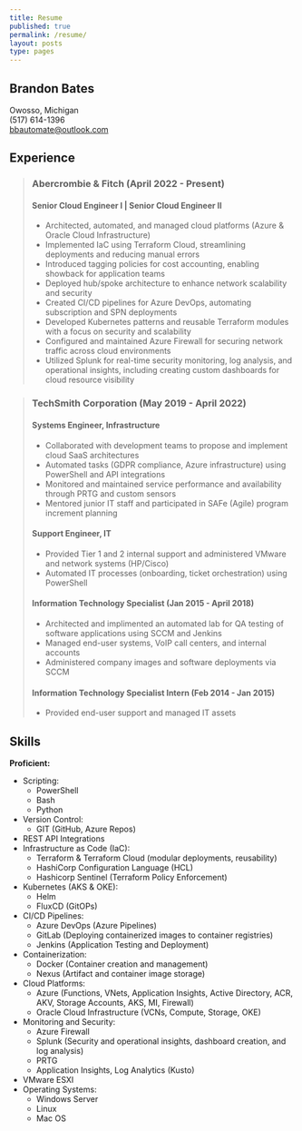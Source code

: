```yaml
---
title: Resume
published: true
permalink: /resume/
layout: posts
type: pages
---
```


## Brandon Bates

Owosso, Michigan  
(517) 614-1396  
bbautomate@outlook.com

## Experience

> ### Abercrombie & Fitch (April 2022 - Present)
> 
> #### Senior Cloud Engineer I | Senior Cloud Engineer II
> 
> * Architected, automated, and managed cloud platforms (Azure & Oracle Cloud Infrastructure)
> * Implemented IaC using Terraform Cloud, streamlining deployments and reducing manual errors
> * Introduced tagging policies for cost accounting, enabling showback for application teams
> * Deployed hub/spoke architecture to enhance network scalability and security
> * Created CI/CD pipelines for Azure DevOps, automating subscription and SPN deployments
> * Developed Kubernetes patterns and reusable Terraform modules with a focus on security and scalability
> * Configured and maintained Azure Firewall for securing network traffic across cloud environments
> * Utilized Splunk for real-time security monitoring, log analysis, and operational insights, including creating custom dashboards for cloud resource visibility

> ### TechSmith Corporation (May 2019 - April 2022)
> 
> #### Systems Engineer, Infrastructure  
> 
> * Collaborated with development teams to propose and implement cloud SaaS architectures
> * Automated tasks (GDPR compliance, Azure infrastructure) using PowerShell and API integrations
> * Monitored and maintained service performance and availability through PRTG and custom sensors
> * Mentored junior IT staff and participated in SAFe (Agile) program increment planning
> 
> #### Support Engineer, IT  
> 
> * Provided Tier 1 and 2 internal support and administered VMware and network systems (HP/Cisco)
> * Automated IT processes (onboarding, ticket orchestration) using PowerShell
>
> #### Information Technology Specialist (Jan 2015 - April 2018)
> 
> * Architected and implimented an automated lab for QA testing of software applications using SCCM and Jenkins
> * Managed end-user systems, VoIP call centers, and internal accounts
> * Administered company images and software deployments via SCCM
>
> #### Information Technology Specialist Intern (Feb 2014 - Jan 2015)
> 
> * Provided end-user support and managed IT assets

## Skills

**Proficient:**
* Scripting:
  * PowerShell
  * Bash
  * Python
* Version Control:
  * GIT (GitHub, Azure Repos)
* REST API Integrations
* Infrastructure as Code (IaC):
  * Terraform & Terraform Cloud (modular deployments, reusability)
  * HashiCorp Configuration Language (HCL)
  * Hashicorp Sentinel (Terraform Policy Enforcement)
* Kubernetes (AKS & OKE):
  * Helm
  * FluxCD (GitOPs)
* CI/CD Pipelines:
  * Azure DevOps (Azure Pipelines)
  * GitLab (Deploying containerized images to container registries)
  * Jenkins (Application Testing and Deployment)
* Containerization:
  * Docker (Container creation and management)
  * Nexus (Artifact and container image storage)
* Cloud Platforms:
  * Azure (Functions, VNets, Application Insights, Active Directory, ACR, AKV, Storage Accounts, AKS, MI, Firewall)
  * Oracle Cloud Infrastructure (VCNs, Compute, Storage, OKE)
* Monitoring and Security:
  * Azure Firewall
  * Splunk (Security and operational insights, dashboard creation, and log analysis)
  * PRTG
  * Application Insights, Log Analytics (Kusto)
* VMware ESXI
* Operating Systems:
  * Windows Server
  * Linux
  * Mac OS
